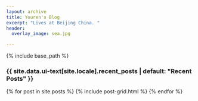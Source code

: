```yaml
---
layout: archive
title: Youren's Blog
excerpt: "Lives at Beijing China. "
header:
  overlay_image: sea.jpg

---
```

{% include base_path %}

<h3 class="archive__subtitle">{{ site.data.ui-text[site.locale].recent_posts | default: "Recent Posts" }}</h3>

{% for post in site.posts %}
  {% include post-grid.html %}
  {% endfor %}


